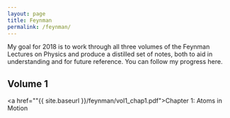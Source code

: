```yaml
---
layout: page
title: Feynman
permalink: /feynman/
---
```


My goal for 2018 is to work through all three volumes of the Feynman Lectures on Physics and produce a distilled set of notes, both to aid in understanding and for future reference. You can follow my progress here.

## Volume 1
<a href=""{{ site.baseurl }}/feynman/vol1_chap1.pdf">Chapter 1: Atoms in Motion</a>
